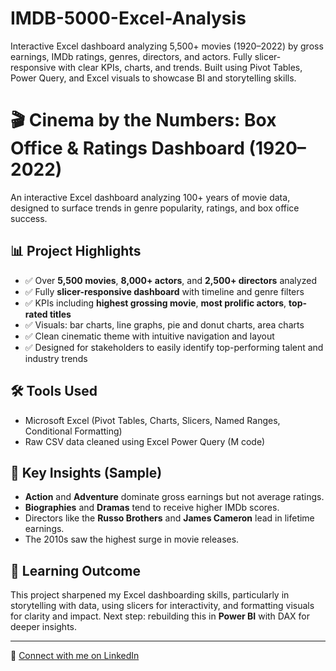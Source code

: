 # IMDB-5000-Excel-Analysis
Interactive Excel dashboard analyzing 5,500+ movies (1920–2022) by gross earnings, IMDb ratings, genres, directors, and actors. Fully slicer-responsive with clear KPIs, charts, and trends. Built using Pivot Tables, Power Query, and Excel visuals to showcase BI and storytelling skills.

# 🎬 Cinema by the Numbers: Box Office & Ratings Dashboard (1920–2022)

An interactive Excel dashboard analyzing 100+ years of movie data, designed to surface trends in genre popularity, ratings, and box office success.

## 📊 Project Highlights

- ✅ Over **5,500 movies**, **8,000+ actors**, and **2,500+ directors** analyzed
- ✅ Fully **slicer-responsive dashboard** with timeline and genre filters
- ✅ KPIs including **highest grossing movie**, **most prolific actors**, **top-rated titles**
- ✅ Visuals: bar charts, line graphs, pie and donut charts, area charts
- ✅ Clean cinematic theme with intuitive navigation and layout
- ✅ Designed for stakeholders to easily identify top-performing talent and industry trends

## 🛠️ Tools Used

- Microsoft Excel (Pivot Tables, Charts, Slicers, Named Ranges, Conditional Formatting)
- Raw CSV data cleaned using Excel Power Query (M code)

## 📌 Key Insights (Sample)

- **Action** and **Adventure** dominate gross earnings but not average ratings.
- **Biographies** and **Dramas** tend to receive higher IMDb scores.
- Directors like the **Russo Brothers** and **James Cameron** lead in lifetime earnings.
- The 2010s saw the highest surge in movie releases.

## 🧠 Learning Outcome

This project sharpened my Excel dashboarding skills, particularly in storytelling with data, using slicers for interactivity, and formatting visuals for clarity and impact. Next step: rebuilding this in **Power BI** with DAX for deeper insights.

---

🔗 [Connect with me on LinkedIn](https://www.linkedin.com/in/tulika-ojha/)
